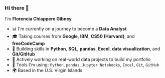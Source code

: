 ### Hi there 👋  
I'm **Florencia Chiappero Gibney**

- 📊 I'm currently on a journey to become a **Data Analyst**
- 🎓 Taking courses from **Google**, **IBM**, **CS50 (Harvard)**, and **freeCodeCamp**
- 🌱 Building skills in **Python**, **SQL**, **pandas**, **Excel**, **data visualization**, and **Git/GitHub**
- 📁 Actively working on real-world data projects to build my portfolio
- 🧰 Tools I'm using: `Python`, `pandas`, `Jupyter Notebooks`, `Excel`, `Git`, `GitHub`
- 🌍 Based in the U.S. Virgin Islands






